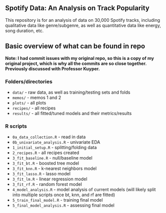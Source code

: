 ## Spotify Data: An Analysis on Track Popularity

This repository is for an analysis of data on 30,000 Spotify tracks, including qualitative data like genre/subgenre, as well as quantitative data like energy, song duration, etc.

## Basic overview of what can be found in repo

**Note: I had commit issues with my original repo, so this is a copy of my original project, which is why all the commits are so close together. Previously discussed with Professor Kuyper.**

### Folders/directories

- `data/` - raw data, as well as training/testing sets and folds
- `memos/` - memos 1 and 2
- `plots/` - all plots
- `recipes/` - all recipes
- `results/` - all fitted/tuned models and their metrics/results

### R scripts

- `0a_data_collection.R` - read in data
- `0b_univariate_analysis.R` - univariate EDA
- `1_initial_setup.R` - splitting/folding data
- `2_recipes.R` - all recipes created
- `3_fit_baseline.R` - null/baseline model
- `3_fit_bt.R` - boosted tree model
- `3_fit_knn.R` - k-nearest neighbors model
- `3_fit_lasso.R` - lasso model
- `3_fit_lm.R` - linear regression model
- `3_fit_rf.R` - random forest model
- `4_model_analysis.R` - model analysis of current models (will likely split into multiple scripts once bt, knn, and rf are fitted)
- `5_train_final_model.R` - training final model
- `5_final_model_analysis.R` - assessing final model



